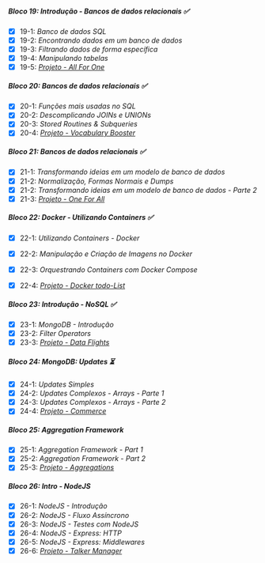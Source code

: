 ##### Bloco 19: Introdução - Bancos de dados relacionais :white_check_mark:

- [x] 19-1: _Banco de dados SQL_
- [x] 19-2: _Encontrando dados em um banco de dados_
- [x] 19-3: _Filtrando dados de forma específica_
- [x] 19-4: _Manipulando tabelas_
- [x] 19-5: _[Projeto - All For One](https://github.com/gusttavocaruso/trybeExercises/tree/master/PROJETOS/19.all4One)_

##### Bloco 20: Bancos de dados relacionais :white_check_mark:

- [x] 20-1: _Funções mais usadas no SQL_
- [x] 20-2: _Descomplicando JOINs e UNIONs_
- [x] 20-3: _Stored Routines & Subqueries_
- [x] 20-4: _[Projeto - Vocabulary Booster](https://github.com/gusttavocaruso/trybeExercises/tree/master/PROJETOS/20.vocabularyBooster)_

##### Bloco 21: Bancos de dados relacionais :white_check_mark:

- [x] 21-1: _Transformando ideias em um modelo de banco de dados_
- [x] 21-2: _Normalização, Formas Normais e Dumps_
- [x] 21-2: _Transformando ideias em um modelo de banco de dados - Parte 2_
- [x] 21-3: _[Projeto - One For All](https://github.com/gusttavocaruso/trybeExercises/tree/master/PROJETOS/21.one4All)_

##### Bloco 22: Docker - Utilizando Containers :white_check_mark:

- [x] 22-1: _Utilizando Containers - Docker_
- [x] 22-2: _Manipulação e Criação de Imagens no Docker_
- [x] 22-3: _Orquestrando Containers com Docker Compose_
- [x] 22-4: _[Projeto - Docker todo-List]()_


##### Bloco 23: Introdução - NoSQL  :white_check_mark:

- [x] 23-1: _MongoDB - Introdução_
- [x] 23-2: _Filter Operators_
- [x] 23-3: _[Projeto - Data Flights]()_

##### Bloco 24: MongoDB: Updates :hourglass_flowing_sand:

- [x] 24-1: _Updates Simples_
- [x] 24-2: _Updates Complexos - Arrays - Parte 1_
- [x] 24-3: _Updates Complexos - Arrays - Parte 2_
- [x] 24-4: _[Projeto - Commerce]()_

##### Bloco 25: Aggregation Framework

- [x] 25-1: _Aggregation Framework - Part 1_
- [x] 25-2: _Aggregation Framework - Part 2_
- [x] 25-3: _[Projeto - Aggregations]()_

##### Bloco 26: Intro - NodeJS

- [x] 26-1: _NodeJS - Introdução_
- [x] 26-2: _NodeJS - Fluxo Assíncrono_
- [x] 26-3: _NodeJS - Testes com NodeJS_
- [x] 26-4: _NodeJS - Express: HTTP_
- [x] 26-5: _NodeJS - Express: Middlewares_
- [x] 26-6: _[Projeto - Talker Manager]()_

<!--
##### Bloco 27: NodeJS

- [ ] 27-1: _Express: HTTP com Node.js_
- [ ] 27-2: _Arquitetura de Software - Introdução ao MVC_
- [ ] 27-3: _[Projeto - Cookmaster]()_

##### Bloco 28: NodeJS

- [ ] 28-1: _Arquitetura de Software - Camada de Serviço_
- [ ] 28-2: _Arquitetura web - Rest e Restful_
- [ ] 28-3: _[Projeto - Store Manager]()_

##### Bloco 29: NodeJS

- [ ] 29-1: _NodeJS - JWT - (JSON Web Token)_
- [ ] 29-2: _NodeJS - Upload de arquivos com Multer_
- [ ] 29-3: _[Projeto - Cookmaster V2]()_

##### Bloco 30: Introdução - Deploy

- [ ] 30-1: _Infraestrutura - Deploy com Heroku_
- [ ] 30-2: _Deploy - Gerenciadores de Processos_
- [ ] 30-3: _[Projeto - Stranger Things]()_

##### Bloco 31: Projeto

- [ ] 31-1: _[Projeto - Trybeer]()_

